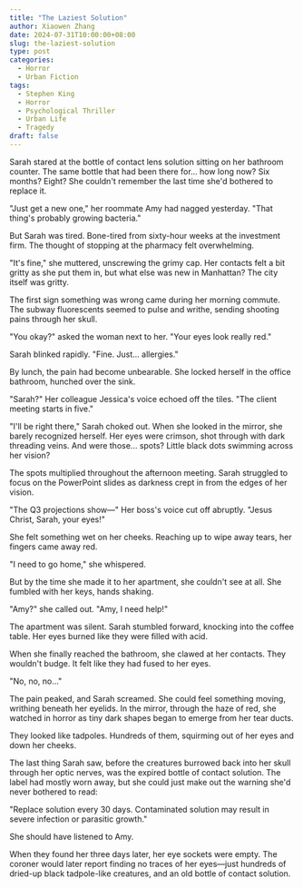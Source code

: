 ```yaml
---
title: "The Laziest Solution"
author: Xiaowen Zhang
date: 2024-07-31T10:00:00+08:00
slug: the-laziest-solution
type: post
categories:
  - Horror
  - Urban Fiction
tags:
  - Stephen King
  - Horror
  - Psychological Thriller
  - Urban Life
  - Tragedy
draft: false
---
```


Sarah stared at the bottle of contact lens solution sitting on her bathroom counter. The same bottle that had been there for... how long now? Six months? Eight? She couldn't remember the last time she'd bothered to replace it.

"Just get a new one," her roommate Amy had nagged yesterday. "That thing's probably growing bacteria."

But Sarah was tired. Bone-tired from sixty-hour weeks at the investment firm. The thought of stopping at the pharmacy felt overwhelming.

"It's fine," she muttered, unscrewing the grimy cap. Her contacts felt a bit gritty as she put them in, but what else was new in Manhattan? The city itself was gritty.

The first sign something was wrong came during her morning commute. The subway fluorescents seemed to pulse and writhe, sending shooting pains through her skull.

"You okay?" asked the woman next to her. "Your eyes look really red."

Sarah blinked rapidly. "Fine. Just... allergies."

By lunch, the pain had become unbearable. She locked herself in the office bathroom, hunched over the sink.

"Sarah?" Her colleague Jessica's voice echoed off the tiles. "The client meeting starts in five."

"I'll be right there," Sarah choked out. When she looked in the mirror, she barely recognized herself. Her eyes were crimson, shot through with dark threading veins. And were those... spots? Little black dots swimming across her vision?

The spots multiplied throughout the afternoon meeting. Sarah struggled to focus on the PowerPoint slides as darkness crept in from the edges of her vision.

"The Q3 projections show—" Her boss's voice cut off abruptly. "Jesus Christ, Sarah, your eyes!"

She felt something wet on her cheeks. Reaching up to wipe away tears, her fingers came away red.

"I need to go home," she whispered.

But by the time she made it to her apartment, she couldn't see at all. She fumbled with her keys, hands shaking.

"Amy?" she called out. "Amy, I need help!"

The apartment was silent. Sarah stumbled forward, knocking into the coffee table. Her eyes burned like they were filled with acid.

When she finally reached the bathroom, she clawed at her contacts. They wouldn't budge. It felt like they had fused to her eyes.

"No, no, no..."

The pain peaked, and Sarah screamed. She could feel something moving, writhing beneath her eyelids. In the mirror, through the haze of red, she watched in horror as tiny dark shapes began to emerge from her tear ducts.

They looked like tadpoles. Hundreds of them, squirming out of her eyes and down her cheeks.

The last thing Sarah saw, before the creatures burrowed back into her skull through her optic nerves, was the expired bottle of contact solution. The label had mostly worn away, but she could just make out the warning she'd never bothered to read:

"Replace solution every 30 days. Contaminated solution may result in severe infection or parasitic growth."

She should have listened to Amy.

When they found her three days later, her eye sockets were empty. The coroner would later report finding no traces of her eyes—just hundreds of dried-up black tadpole-like creatures, and an old bottle of contact solution.